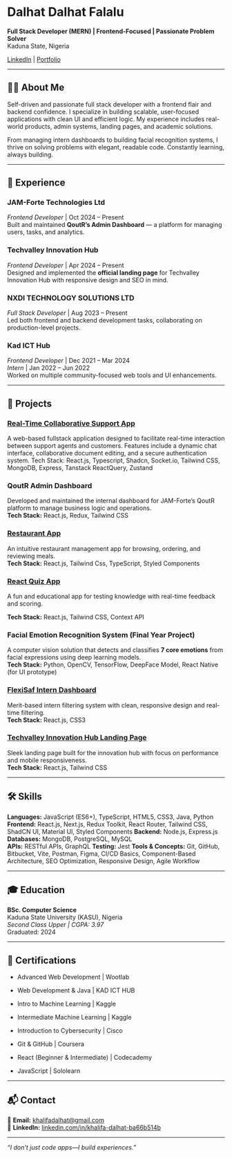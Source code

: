 # Dalhat Dalhat Falalu

**Full Stack Developer (MERN) | Frontend-Focused | Passionate Problem Solver**  
Kaduna State, Nigeria  

[LinkedIn](https://www.linkedin.com/in/khalifa-dalhat-ba66b514b) | [Portfolio](https://github.com/khalifadalhat/)

---

## 👨‍💻 About Me

Self-driven and passionate full stack developer with a frontend flair and backend confidence. I specialize in building scalable, user-focused applications with clean UI and efficient logic. My experience includes real-world products, admin systems, landing pages, and academic solutions.

From managing intern dashboards to building facial recognition systems, I thrive on solving problems with elegant, readable code. Constantly learning, always building.

---

## 💼 Experience

### **JAM-Forte Technologies Ltd**
*Frontend Developer* | Oct 2024 – Present  
Built and maintained **QoutR’s Admin Dashboard** — a platform for managing users, tasks, and analytics.

### **Techvalley Innovation Hub**
*Frontend Developer* | Apr 2024 – Present  
Designed and implemented the **official landing page** for Techvalley Innovation Hub with responsive design and SEO in mind.

### **NXDI TECHNOLOGY SOLUTIONS LTD**
*Full Stack Developer* | Aug 2023 – Present  
Led both frontend and backend development tasks, collaborating on production-level projects.

### **Kad ICT Hub**
*Frontend Developer* | Dec 2021 – Mar 2024  
*Intern* | Jan 2022 – Jun 2022  
Worked on multiple community-focused web tools and UI enhancements.

---

## 🚀 Projects

### **[Real-Time Collaborative Support App](https://realtimesupport.netlify.app/)**  
A web-based fullstack application designed to facilitate real-time interaction between support agents and customers. Features include a dynamic chat interface, collaborative document editing, and a secure authentication system.
Tech Stack: React.js, Typescript, Shadcn, Socket.io, Tailwind CSS, MongoDB, Express, Tanstack ReactQuery, Zustand

### **QoutR Admin Dashboard** 
Developed and maintained the internal dashboard for JAM-Forte’s QoutR platform to manage business logic and operations.  
**Tech Stack:** React.js, Redux, Tailwind CSS

### **[Restaurant App](https://localrestaurantapp.netlify.app)**
An intuitive restaurant management app for browsing, ordering, and reviewing meals.  
**Tech Stack:** React.js, Tailwind Css, TypeScript, Styled Components

### **[React Quiz App](https://quiz-app-js-beginners.netlify.app)** 

A fun and educational app for testing knowledge with real-time feedback and scoring.  

**Tech Stack:** React.js, Tailwind CSS, Context API 

### **Facial Emotion Recognition System (Final Year Project)**
A computer vision solution that detects and classifies **7 core emotions** from facial expressions using deep learning models.  
**Tech Stack:** Python, OpenCV, TensorFlow, DeepFace Model, React Native (for UI prototype)

### **[FlexiSaf Intern Dashboard](https://fipdb1.onrender.com)**
Merit-based intern filtering system with clean, responsive design and real-time filtering.  
**Tech Stack:** React.js, CSS3

### **[Techvalley Innovation Hub Landing Page](http://techvalley.org.ng/)** 
Sleek landing page built for the innovation hub with focus on performance and mobile responsiveness.  
**Tech Stack:** React.js, Tailwind CSS

---

## 🛠️ Skills

**Languages:** JavaScript (ES6+), TypeScript, HTML5, CSS3, Java, Python 
**Frontend:** React.js, Next.js, Redux Toolkit, React Router, Tailwind CSS, ShadCN UI, Material UI, Styled Components 
**Backend:** Node.js, Express.js 
**Databases:** MongoDB, PostgreSQL, MySQL  
**APIs:**  RESTful APIs, GraphQL
**Testing:**  Jest
**Tools & Concepts:** Git, GitHub, Bitbucket, Vite, Postman, Figma, CI/CD Basics, Component-Based Architecture, SEO Optimization, Responsive Design, Agile Workflow 

---

## 🎓 Education

**BSc. Computer Science**  
Kaduna State University (KASU), Nigeria  
_Second Class Upper | CGPA: 3.97_  
Graduated: 2024 

---

## 📜 Certifications

- Advanced Web Development | Wootlab

- Web Development & Java | KAD ICT HUB

- Intro to Machine Learning | Kaggle

- Intermediate Machine Learning | Kaggle

- Introduction to Cybersecurity | Cisco

- Git & GitHub | Coursera

- React (Beginner & Intermediate) | Codecademy

- JavaScript | Sololearn

---

## 📬 Contact

📧 **Email:** [khalifadalhat@gmail.com](mailto:khalifadalhat@gmail.com)  
🔗 **LinkedIn:** [linkedin.com/in/khalifa-dalhat-ba66b514b](https://www.linkedin.com/in/khalifa-dalhat-ba66b514b)  


---

_“I don’t just code apps—I build experiences.”_
